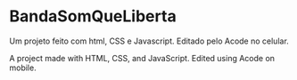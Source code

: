 # BandaSomQueLiberta
Um projeto feito com html, CSS e Javascript. Editado pelo Acode no celular.

A project made with HTML, CSS, and JavaScript. Edited using Acode on mobile.
